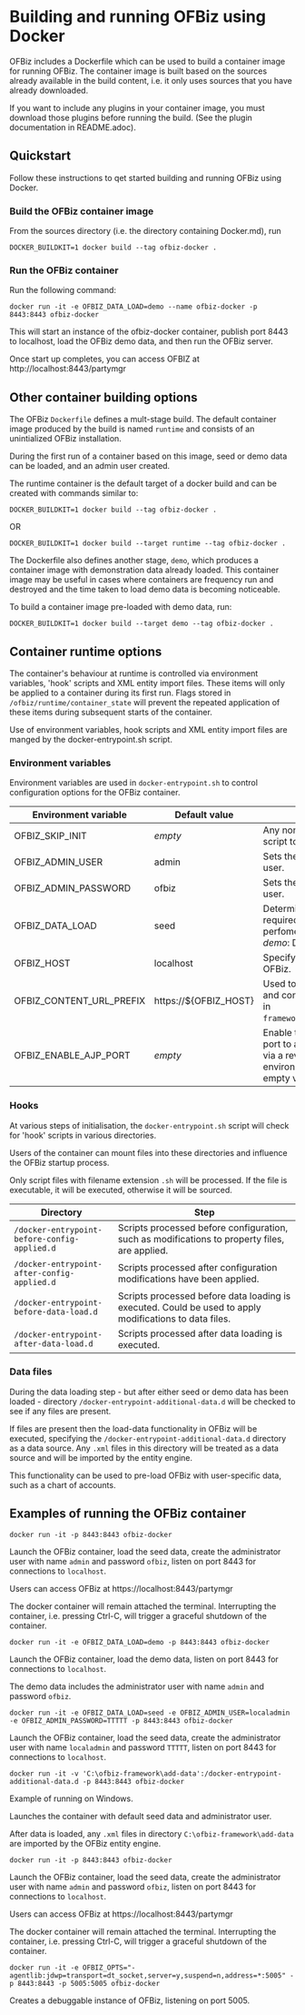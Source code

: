 # Building and running OFBiz using Docker

OFBiz includes a Dockerfile which can be used to build a container image for running OFBiz.
The container image is built based on the sources already available in the build
content, i.e. it only uses sources that you have already downloaded.

If you want to include any plugins in your container image, you must download those
plugins before running the build. (See the plugin documentation in README.adoc).

## Quickstart
Follow these instructions to qet started building and running OFBiz using Docker.

### Build the OFBiz container image

From the sources directory (i.e. the directory containing Docker.md), run
```shell script
DOCKER_BUILDKIT=1 docker build --tag ofbiz-docker .
```

### Run the OFBiz container

Run the following command:
```shell script
docker run -it -e OFBIZ_DATA_LOAD=demo --name ofbiz-docker -p 8443:8443 ofbiz-docker
```

This will start an instance of the ofbiz-docker container, publish port 8443 to localhost,
load the OFBiz demo data, and then run the OFBiz server.

Once start up completes, you can access OFBIZ at http://localhost:8443/partymgr

## Other container building options

The OFBiz `Dockerfile` defines a mult-stage build. The default container image produced by the build is named `runtime`
and consists of an unintialized OFBiz installation.

During the first run of a container based on this image, seed or demo data can be loaded, and an admin user created.

The runtime container is the default target of a docker build and can be created with commands similar to:
```shell script
DOCKER_BUILDKIT=1 docker build --tag ofbiz-docker .
```
OR
```shell script
DOCKER_BUILDKIT=1 docker build --target runtime --tag ofbiz-docker .
```

The Dockerfile also defines another stage, `demo`, which produces a container image with demonstration data already
loaded. This container image may be useful in cases where containers are frequency run and destroyed and the time
taken to load demo data is becoming noticeable.

To build a container image pre-loaded with demo data, run:
```shell script
DOCKER_BUILDKIT=1 docker build --target demo --tag ofbiz-docker .
```

## Container runtime options

The container's behaviour at runtime is controlled via environment variables, 'hook' scripts and XML entity import 
files. These items will only be applied to a container during its first run. Flags stored in 
`/ofbiz/runtime/container_state` will prevent the repeated application of these items during subsequent starts of the
container.

Use of environment variables, hook scripts and XML entity import files are manged by the docker-entrypoint.sh script.

### Environment variables
Environment variables are used in `docker-entrypoint.sh` to control configuration options for the OFBiz container. 

|Environment variable | Default value | Description |
|---|---|---|
|OFBIZ_SKIP_INIT | *empty* | Any non-empty value will cause this script to skip any initialisation steps. |
|OFBIZ_ADMIN_USER | admin | Sets the username of the OFBIZ admin user. |
|OFBIZ_ADMIN_PASSWORD | ofbiz | Sets the password of the OFBIZ admin user. |
|OFBIZ_DATA_LOAD | seed | Determine what type of data loading is required. *none*: No data loading is perfomed. *seed*: Seed data is loaded. *demo*: Demo data is loaded. |
|OFBIZ_HOST | localhost | Specify the hostname used to access OFBiz. |
|OFBIZ_CONTENT_URL_PREFIX | https://${OFBIZ_HOST} | Used to set the content.url.prefix.secure and content.url.prefix.standard properties in `framework/webapp/config/url.properties`. |
|OFBIZ_ENABLE_AJP_PORT | *empty* | Enable the AJP (Apache JServe Protocol) port to allow communication with OFBiz via a reverse proxy. Enabled when this environment variable contains a non-empty value. |

### Hooks
At various steps of initialisation, the `docker-entrypoint.sh` script will check for
'hook' scripts in various directories.

Users of the container can mount files into these directories and influence the OFBiz startup process.

Only script files with filename extension `.sh` will be processed. If the file is executable, it will
be executed, otherwise it will be sourced.  

|Directory | Step |
|---|---|
| `/docker-entrypoint-before-config-applied.d` | Scripts processed before configuration, such as modifications to property files, are applied. |
| `/docker-entrypoint-after-config-applied.d` | Scripts processed after configuration modifications have been applied. |
| `/docker-entrypoint-before-data-load.d` | Scripts processed before data loading is executed. Could be used to apply modifications to data files.|
| `/docker-entrypoint-after-data-load.d` | Scripts processed after data loading is executed. |

### Data files
During the data loading step - but after either seed or demo data has been loaded - directory
`/docker-entrypoint-additional-data.d` will be checked to see if any files are present.

If files are present then the load-data functionality in OFBiz will be executed, specifying the
`/docker-entrypoint-additional-data.d` directory as a data source. Any `.xml` files in this
directory will be treated as a data source and will be imported by the entity engine.  

This functionality can be used to pre-load OFBiz with user-specific data, such as 
a chart of accounts.

## Examples of running the OFBiz container

```
docker run -it -p 8443:8443 ofbiz-docker
```
Launch the OFBiz container, load the seed data, create the administrator user with 
name `admin` and password `ofbiz`, listen on port 8443 for connections to `localhost`.

Users can access OFBiz at https://localhost:8443/partymgr

The docker container will remain attached the terminal. Interrupting the container, 
i.e. pressing Ctrl-C, will trigger a graceful shutdown of the container.

```
docker run -it -e OFBIZ_DATA_LOAD=demo -p 8443:8443 ofbiz-docker
```
Launch the OFBiz container, load the demo data, listen on port 8443 for connections to `localhost`.

The demo data includes the administrator user with name `admin` and password `ofbiz`.

```
docker run -it -e OFBIZ_DATA_LOAD=seed -e OFBIZ_ADMIN_USER=localadmin -e OFBIZ_ADMIN_PASSWORD=TTTTT -p 8443:8443 ofbiz-docker
```
Launch the OFBiz container, load the seed data, create the administrator user with 
name `localadmin` and password `TTTTT`, listen on port 8443 for connections to `localhost`.

```
docker run -it -v 'C:\ofbiz-framework\add-data':/docker-entrypoint-additional-data.d -p 8443:8443 ofbiz-docker
```
Example of running on Windows.

Launches the container with default seed data and administrator user.

After data is loaded, any `.xml` files in directory `C:\ofbiz-framework\add-data` are imported by
the OFBiz entity engine.

```
docker run -it -p 8443:8443 ofbiz-docker
```
Launch the OFBiz container, load the seed data, create the administrator user with 
name `admin` and password `ofbiz`, listen on port 8443 for connections to `localhost`.

Users can access OFBiz at https://localhost:8443/partymgr

The docker container will remain attached the terminal. Interrupting the container, 
i.e. pressing Ctrl-C, will trigger a graceful shutdown of the container.


```
docker run -it -e OFBIZ_OPTS="-agentlib:jdwp=transport=dt_socket,server=y,suspend=n,address=*:5005" -p 8443:8443 -p 5005:5005 ofbiz-docker
```
Creates a debuggable instance of OFBiz, listening on port 5005.
